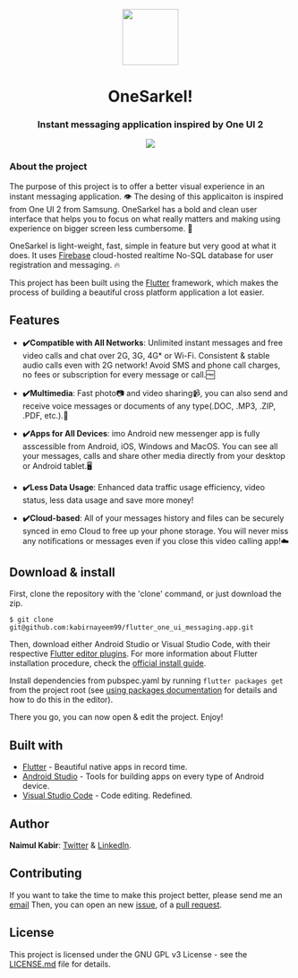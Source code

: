 <p align="center">
  <img src="https://github.com/kabirnayeem99/flutter_one_ui_messaging_app/raw/master/images/logo.png" width="100">
</p>
<h1 align="center">OneSarkel!</h1>
<h3 align="center">Instant messaging application inspired by One UI 2</h3>

<p align="center">
  <a href="https://www.gnu.org/licenses/gpl-3.0.en.html">
    <img src="https://img.shields.io/github/license/kabirnayeem99/flutter_one_ui_messaging_app.svg?style=for-the-badge">
    
  </a>
</p>


### About the project

The purpose of this project is to offer a better visual experience in an instant messaging application. 👁 The desing of this applicaiton is inspired from One UI 2 from Samsung. OneSarkel has a bold and clean user interface that helps you to focus on what really matters and making using experience on bigger screen less cumbersome. 📱

OneSarkel is light-weight, fast, simple in feature but very good at what it does. It uses [Firebase](https://firebase.google.com/) cloud-hosted realtime No-SQL database for user registration and messaging. 🔥

This project has been built using the [Flutter](https://flutter.io/) framework, which makes the process of building a beautiful cross platform application a lot easier. 


## Features

- **✔️Compatible with All Networks**: Unlimited instant messages and free video calls and chat over 2G, 3G, 4G* or Wi-Fi. Consistent & stable audio calls even with 2G network! Avoid SMS and phone call charges, no fees or subscription for every message or call.🆓
  
- **✔️Multimedia**: Fast photo📷 and video sharing📹, you can also send and receive voice messages or documents of any type(.DOC, .MP3, .ZIP, .PDF, etc.).📄
  
- **✔️Apps for All Devices**: imo Android new messenger app is fully asscessible from Android, iOS, Windows and MacOS. You can see all your messages, calls and share other media directly from your desktop or Android tablet.🖥️
  
- **✔️Less Data Usage**: Enhanced data traffic usage efficiency, video status, less data usage and save more money!

- **✔️Cloud-based**: All of your messages history and files can be securely synced in emo Cloud to free up your phone storage. You will never miss any notifications or messages even if you close this video calling app!☁️
  

## Download & install

First, clone the repository with the 'clone' command, or just download the zip.

```
$ git clone git@github.com:kabirnayeem99/flutter_one_ui_messaging.app.git
```

Then, download either Android Studio or Visual Studio Code, with their respective [Flutter editor plugins](https://flutter.io/get-started/editor/). For more information about Flutter installation procedure, check the [official install guide](https://flutter.io/get-started/install/).

Install dependencies from pubspec.yaml by running `flutter packages get` from the project root (see [using packages documentation](https://flutter.io/using-packages/#adding-a-package-dependency-to-an-app) for details and how to do this in the editor).

There you go, you can now open & edit the project. Enjoy!

## Built with

- [Flutter](https://flutter.dev/) - Beautiful native apps in record time.
- [Android Studio](https://developer.android.com/studio/index.html/) - Tools for building apps on every type of Android device.
- [Visual Studio Code](https://code.visualstudio.com/) - Code editing. Redefined.

## Author

**Naimul Kabir**: [Twitter](https://twitter.com/kabirnayeem99) & [LinkedIn](https://www.linkedin.com/in/kabirnayeem99).

## Contributing

If you want to take the time to make this project better, please send me an [email](mailto://kabirnayeem.99@gmail.com) Then, you can open an new [issue](https://github.com/kabirnayeem99/flutter_one_ui_messaging_app/issues/new/choose), of a [pull request](https://github.com/kabirnayeem99/flutter_one_ui_messaging_app/compare).

## License

This project is licensed under the GNU GPL v3 License - see the [LICENSE.md](LICENSE.md) file for details.
